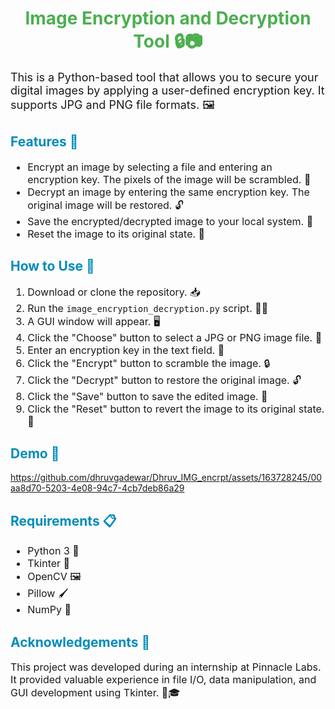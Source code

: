 <h1 style="color: #4CAF50; text-align: center;">Image Encryption and Decryption Tool 🔒📷</h1>

<p style="font-size: 18px;">This is a Python-based tool that allows you to secure your digital images by applying a user-defined encryption key. It supports JPG and PNG file formats. 🖼️</p>

<h2 style="color: #008CBA;">Features 🌟</h2>

<ul style="font-size: 16px;">
  <li>Encrypt an image by selecting a file and entering an encryption key. The pixels of the image will be scrambled. 🔐</li>
  <li>Decrypt an image by entering the same encryption key. The original image will be restored. 🔓</li>
  <li>Save the encrypted/decrypted image to your local system. 💾</li>
  <li>Reset the image to its original state. 🔄</li>
</ul>

<h2 style="color: #008CBA;">How to Use 🚀</h2>

<ol style="font-size: 16px;">
  <li>Download or clone the repository. 📥</li>
  <li>Run the <code>image_encryption_decryption.py</code> script. 🏃‍♂️</li>
  <li>A GUI window will appear. 🖥️</li>
  <li>Click the "Choose" button to select a JPG or PNG image file. 📂</li>
  <li>Enter an encryption key in the text field. 🔑</li>
  <li>Click the "Encrypt" button to scramble the image. 🔒</li>
  <li>Click the "Decrypt" button to restore the original image. 🔓</li>
  <li>Click the "Save" button to save the edited image. 💾</li>
  <li>Click the "Reset" button to revert the image to its original state. 🔄</li>
</ol>

<h2 style="color: #008CBA;">Demo 🎥</h2>

https://github.com/dhruvgadewar/Dhruv_IMG_encrpt/assets/163728245/00aa8d70-5203-4e08-94c7-4cb7deb86a29

<h2 style="color: #008CBA;">Requirements 📋</h2>

<ul style="font-size: 16px;">
  <li>Python 3 🐍</li>
  <li>Tkinter 🎨</li>
  <li>OpenCV 🖼️</li>
  <li>Pillow 🖌️</li>
  <li>NumPy 🔢</li>
</ul>

<h2 style="color: #008CBA;">Acknowledgements 🙏</h2>

<p style="font-size: 16px;">This project was developed during an internship at Pinnacle Labs. It provided valuable experience in file I/O, data manipulation, and GUI development using Tkinter. 🏫🎓</p>
